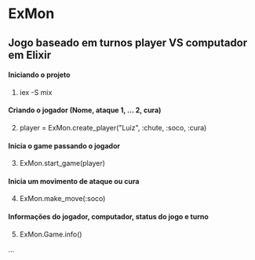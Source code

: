 # ExMon

## Jogo baseado em turnos player VS computador em Elixir

#### Iniciando o projeto
1. iex -S mix

#### Criando o jogador (Nome, ataque 1, ... 2, cura)
2. player = ExMon.create_player("Luiz", :chute, :soco, :cura)

#### Inicia o game passando o jogador
3. ExMon.start_game(player)

#### Inicia um movimento de ataque ou cura
4. ExMon.make_move(:soco)

#### Informações do jogador, computador, status do jogo e turno
5. ExMon.Game.info()

...
